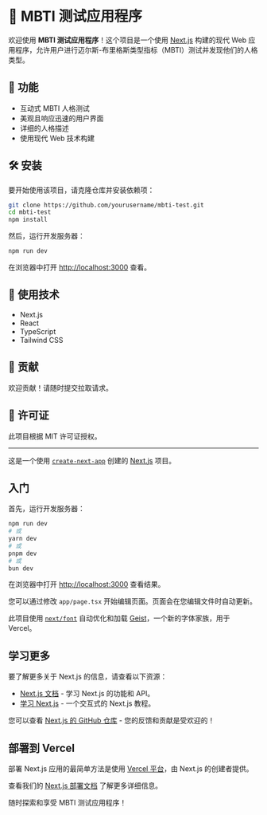 # 🌟 MBTI 测试应用程序

欢迎使用 **MBTI 测试应用程序**！这个项目是一个使用 [Next.js](https://nextjs.org) 构建的现代 Web 应用程序，允许用户进行迈尔斯-布里格斯类型指标（MBTI）测试并发现他们的人格类型。

## 🚀 功能
- 互动式 MBTI 人格测试
- 美观且响应迅速的用户界面
- 详细的人格描述
- 使用现代 Web 技术构建

## 🛠️ 安装

要开始使用该项目，请克隆仓库并安装依赖项：

```bash
git clone https://github.com/yourusername/mbti-test.git
cd mbti-test
npm install
```

然后，运行开发服务器：

```bash
npm run dev
```

在浏览器中打开 [http://localhost:3000](http://localhost:3000) 查看。

## 🧰 使用技术
- Next.js
- React
- TypeScript
- Tailwind CSS

## 🤝 贡献
欢迎贡献！请随时提交拉取请求。

## 📄 许可证
此项目根据 MIT 许可证授权。

---

这是一个使用 [`create-next-app`](https://nextjs.org/docs/app/api-reference/cli/create-next-app) 创建的 [Next.js](https://nextjs.org) 项目。

## 入门

首先，运行开发服务器：

```bash
npm run dev
# 或
yarn dev
# 或
pnpm dev
# 或
bun dev
```

在浏览器中打开 [http://localhost:3000](http://localhost:3000) 查看结果。

您可以通过修改 `app/page.tsx` 开始编辑页面。页面会在您编辑文件时自动更新。

此项目使用 [`next/font`](https://nextjs.org/docs/app/building-your-application/optimizing/fonts) 自动优化和加载 [Geist](https://vercel.com/font)，一个新的字体家族，用于 Vercel。

## 学习更多

要了解更多关于 Next.js 的信息，请查看以下资源：

- [Next.js 文档](https://nextjs.org/docs) - 学习 Next.js 的功能和 API。
- [学习 Next.js](https://nextjs.org/learn) - 一个交互式的 Next.js 教程。

您可以查看 [Next.js 的 GitHub 仓库](https://github.com/vercel/next.js) - 您的反馈和贡献是受欢迎的！

## 部署到 Vercel

部署 Next.js 应用的最简单方法是使用 [Vercel 平台](https://vercel.com/new?utm_medium=default-template&filter=next.js&utm_source=create-next-app&utm_campaign=create-next-app-readme)，由 Next.js 的创建者提供。

查看我们的 [Next.js 部署文档](https://nextjs.org/docs/app/building-your-application/deploying) 了解更多详细信息。

随时探索和享受 MBTI 测试应用程序！
